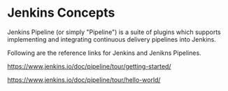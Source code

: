 # Jenkins Concepts

Jenkins Pipeline (or simply "Pipeline") is a suite of plugins which supports implementing and integrating continuous delivery pipelines into Jenkins.

Following are the reference links for Jenkins and Jenikns Pipelines.

https://www.jenkins.io/doc/pipeline/tour/getting-started/

https://www.jenkins.io/doc/pipeline/tour/hello-world/
